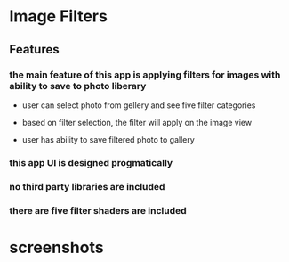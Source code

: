 #  Image Filters

## Features

### the main feature of this app is applying filters for images with ability to save to photo liberary
- user can select photo from gellery and see five filter categories

- based on filter selection, the filter will apply on the image view

- user has ability to save filtered photo to gallery

### this app UI is designed progmatically 

### no third party libraries are included

### there are five filter shaders are included

# screenshots


